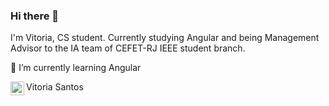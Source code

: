 ### Hi there 👋
I'm Vitoria, CS student. Currently studying Angular and being Management Advisor to the IA team of CEFET-RJ IEEE student branch. 

🔹 I’m currently learning Angular
<p>
<a target="_blank" href="https://www.linkedin.com/in/vit%C3%B3ria-santos-2ab261180/">
    <img align="left" alt="LinkdeIN" width="22px" src="https://cdn.jsdelivr.net/npm/simple-icons@v3/icons/linkedin.svg" />
   </a> Vitoria Santos 


  

<!--
**viisantos/viisantos** is a ✨ _special_ ✨ repository because its `README.md` (this file) appears on your GitHub profile.


- 👯 I’m looking to collaborate on ...
- 📫 How to reach me: 
- 😄 Pronouns: ...
- ⚡ Fun fact: ...
-->
